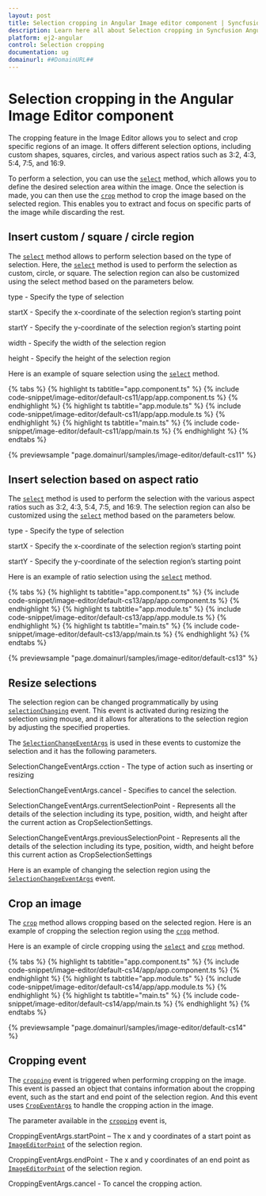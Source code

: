 ```yaml
---
layout: post
title: Selection cropping in Angular Image editor component | Syncfusion
description: Learn here all about Selection cropping in Syncfusion Angular Image editor component of Syncfusion Essential JS 2 and more.
platform: ej2-angular
control: Selection cropping 
documentation: ug
domainurl: ##DomainURL##
---
```


# Selection cropping in the Angular Image Editor component

The cropping feature in the Image Editor allows you to select and crop specific regions of an image. It offers different selection options, including custom shapes, squares, circles, and various aspect ratios such as 3:2, 4:3, 5:4, 7:5, and 16:9. 

To perform a selection, you can use the [`select`](https://ej2.syncfusion.com/angular/documentation/api/image-editor/#select) method, which allows you to define the desired selection area within the image. Once the selection is made, you can then use the [`crop`](https://ej2.syncfusion.com/angular/documentation/api/image-editor/#crop) method to crop the image based on the selected region. This enables you to extract and focus on specific parts of the image while discarding the rest.

## Insert custom / square / circle region 

The [`select`](https://ej2.syncfusion.com/angular/documentation/api/image-editor/#select) method allows to perform selection based on the type of selection. Here, the [`select`](https://ej2.syncfusion.com/angular/documentation/api/image-editor/#select) method is used to perform the selection as custom, circle, or square. The selection region can also be customized using the select method based on the parameters below. 

type - Specify the type of selection 

startX - Specify the x-coordinate of the selection region’s starting point 

startY - Specify the y-coordinate of the selection region’s starting point 

width - Specify the width of the selection region 

height - Specify the height of the selection region 

Here is an example of square selection using the [`select`](https://ej2.syncfusion.com/angular/documentation/api/image-editor/#select) method.   

{% tabs %}
{% highlight ts tabtitle="app.component.ts" %}
{% include code-snippet/image-editor/default-cs11/app/app.component.ts %}
{% endhighlight %}
{% highlight ts tabtitle="app.module.ts" %}
{% include code-snippet/image-editor/default-cs11/app/app.module.ts %}
{% endhighlight %}
{% highlight ts tabtitle="main.ts" %}
{% include code-snippet/image-editor/default-cs11/app/main.ts %}
{% endhighlight %}
{% endtabs %}
  
{% previewsample "page.domainurl/samples/image-editor/default-cs11" %}

## Insert selection based on aspect ratio 

The [`select`](https://ej2.syncfusion.com/angular/documentation/api/image-editor/#select) method is used to perform the selection with the various aspect ratios such as 3:2, 4:3, 5:4, 7:5, and 16:9. The selection region can also be customized using the [`select`](https://ej2.syncfusion.com/angular/documentation/api/image-editor/#select) method based on the parameters below. 

type - Specify the type of selection 

startX - Specify the x-coordinate of the selection region’s starting point 

startY - Specify the y-coordinate of the selection region’s starting point 

Here is an example of ratio selection using the [`select`](https://ej2.syncfusion.com/angular/documentation/api/image-editor/#select) method.

{% tabs %}
{% highlight ts tabtitle="app.component.ts" %}
{% include code-snippet/image-editor/default-cs13/app/app.component.ts %}
{% endhighlight %}
{% highlight ts tabtitle="app.module.ts" %}
{% include code-snippet/image-editor/default-cs13/app/app.module.ts %}
{% endhighlight %}
{% highlight ts tabtitle="main.ts" %}
{% include code-snippet/image-editor/default-cs13/app/main.ts %}
{% endhighlight %}
{% endtabs %}
  
{% previewsample "page.domainurl/samples/image-editor/default-cs13" %}

## Resize selections 

The selection region can be changed programmatically by using [`selectionChanging`](https://ej2.syncfusion.com/angular/documentation/api/image-editor/#selectionchanging) event. This event is activated during resizing the selection using mouse, and it allows for alterations to the selection region by adjusting the specified properties. 

The [`SelectionChangeEventArgs`](https://ej2.syncfusion.com/angular/documentation/api/image-editor/selectionChangeEventArgs/#selectionchangeeventargs) is used in these events to customize the selection and it has the following parameters. 

SelectionChangeEventArgs.cction - The type of action such as inserting or resizing 

SelectionChangeEventArgs.cancel - Specifies to cancel the selection. 

SelectionChangeEventArgs.currentSelectionPoint - Represents all the details of the selection including its type, position, width, and height after the current action as CropSelectionSettings. 

SelectionChangeEventArgs.previousSelectionPoint - Represents all the details of the selection including its type, position, width, and height before this current action as CropSelectionSettings 

Here is an example of changing the selection region using the [`SelectionChangeEventArgs`](https://ej2.syncfusion.com/angular/documentation/api/image-editor/selectionChangeEventArgs/) event.

## Crop an image 

The [`crop`](https://ej2.syncfusion.com/angular/documentation/api/image-editor/#crop) method allows cropping based on the selected region. Here is an example of cropping the selection region using the [`crop`](https://ej2.syncfusion.com/angular/documentation/api/image-editor/#crop) method. 

Here is an example of circle cropping using the [`select`](https://ej2.syncfusion.com/angular/documentation/api/image-editor/#select) and [`crop`](https://ej2.syncfusion.com/angular/documentation/api/image-editor/#crop) method.


{% tabs %}
{% highlight ts tabtitle="app.component.ts" %}
{% include code-snippet/image-editor/default-cs14/app/app.component.ts %}
{% endhighlight %}
{% highlight ts tabtitle="app.module.ts" %}
{% include code-snippet/image-editor/default-cs14/app/app.module.ts %}
{% endhighlight %}
{% highlight ts tabtitle="main.ts" %}
{% include code-snippet/image-editor/default-cs14/app/main.ts %}
{% endhighlight %}
{% endtabs %}
  
{% previewsample "page.domainurl/samples/image-editor/default-cs14" %}

## Cropping event 

The [`cropping`](https://ej2.syncfusion.com/angular/documentation/api/image-editor/#croppingevent) event is triggered when performing cropping on the image. This event is passed an object that contains information about the cropping event, such as the start and end point of the selection region. And this event uses [`CropEventArgs`](https://ej2.syncfusion.com/angular/documentation/api/image-editor/cropEventArgs/) to handle the cropping action in the image.

The parameter available in the [`cropping`](https://ej2.syncfusion.com/angular/documentation/api/image-editor/#croppingevent) event is, 

CroppingEventArgs.startPoint – The x and y coordinates of a start point as [`ImageEditorPoint`](https://ej2.syncfusion.com/angular/documentation/api/image-editor/#imageeditorpoint) of the selection region. 

CroppingEventArgs.endPoint - The x and y coordinates of an end point as [`ImageEditorPoint`](https://ej2.syncfusion.com/angular/documentation/api/image-editor/#imageeditorpoint) of the selection region. 

CroppingEventArgs.cancel - To cancel the cropping action. 
